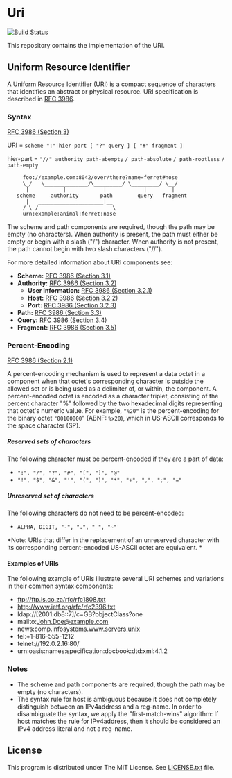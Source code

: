 # Uri

[![Build Status](https://travis-ci.com/nathiss/Uri.svg?branch=master)](https://travis-ci.com/nathiss/Uri)

This repository contains the implementation of the URI.

## Uniform Resource Identifier

A Uniform Resource Identifier (URI) is a compact sequence of characters that identifies
an abstract or physical resource.
URI specification is described in [RFC 3986](https://tools.ietf.org/html/rfc3986).

### Syntax

[RFC 3986 (Section 3)](https://tools.ietf.org/html/rfc3986#section-3)

URI         = `scheme ":" hier-part [ "?" query ] [ "#" fragment ]`

hier-part   = `"//" authority path-abempty`
            `/ path-absolute`
            `/ path-rootless`
            `/ path-empty`

```
     foo://example.com:8042/over/there?name=ferret#nose
     \_/   \______________/\_________/ \_________/ \__/
      |           |            |            |        |
   scheme     authority       path        query   fragment
      |   _____________________|__
     / \ /                        \
     urn:example:animal:ferret:nose
```

The scheme and path components are required, though the path may be empty
(no characters). When authority is present, the path must either be empty
or begin with a slash ("/") character.  When authority is not present,
the path cannot begin with two slash characters ("//").

For more detailed information about URI components see:
* **Scheme:** [RFC 3986 (Section 3.1)](https://tools.ietf.org/html/rfc3986#section-3.1)
* **Authority:** [RFC 3986 (Section 3.2)](https://tools.ietf.org/html/rfc3986#section-3.2)
  * **User Information:** [RFC 3986 (Section 3.2.1)](https://tools.ietf.org/html/rfc3986#section-3.2.1)
  * **Host:** [RFC 3986 (Section 3.2.2)](https://tools.ietf.org/html/rfc3986#section-3.2.2)
  * **Port:** [RFC 3986 (Section 3.2.3)](https://tools.ietf.org/html/rfc3986#section-3.2.3)
* **Path:** [RFC 3986 (Section 3.3)](https://tools.ietf.org/html/rfc3986#section-3.3)
* **Query:** [RFC 3986 (Section 3.4)](https://tools.ietf.org/html/rfc3986#section-3.4)
* **Fragment:** [RFC 3986 (Section 3.5)](https://tools.ietf.org/html/rfc3986#section-3.5)

### Percent-Encoding

[RFC 3986 (Section 2.1)](https://tools.ietf.org/html/rfc3986#section-2.1)

A percent-encoding mechanism is used to represent a data octet in a
component when that octet's corresponding character is outside the
allowed set or is being used as a delimiter of, or within, the
component.  A percent-encoded octet is encoded as a character
triplet, consisting of the percent character "%" followed by the two
hexadecimal digits representing that octet's numeric value.  For
example, `"%20"` is the percent-encoding for the binary octet
`"00100000`" (ABNF: `%x20`), which in US-ASCII corresponds to the space
character (SP).

##### Reserved sets of characters

The following character must be percent-encoded if they are a part of data:
* `":", "/", "?", "#", "[", "]", "@"`
* `"!", "$", "&", "'", "(", ")", "*", "+", ",", ";", "="`

##### Unreserved set of characters

The following characters do not need to be percent-encoded:
* `ALPHA, DIGIT, "-", ".", "_", "~"`

*Note:
URIs that differ in the replacement of an unreserved character with its
corresponding percent-encoded US-ASCII octet are equivalent.
*

#### Examples of URIs

The following example of URIs illustrate several URI schemes and variations in
their common syntax components:

* ftp://ftp.is.co.za/rfc/rfc1808.txt
* http://www.ietf.org/rfc/rfc2396.txt
* ldap://[2001:db8::7]/c=GB?objectClass?one
* mailto:John.Doe@example.com
* news:comp.infosystems.www.servers.unix
* tel:+1-816-555-1212
* telnet://192.0.2.16:80/
* urn:oasis:names:specification:docbook:dtd:xml:4.1.2

### Notes

* The scheme and path components are required, though the path may be
  empty (no characters).
* The syntax rule for host is ambiguous because it does not completely
  distinguish between an IPv4address and a reg-name.  In order to
  disambiguate the syntax, we apply the "first-match-wins" algorithm:
  If host matches the rule for IPv4address, then it should be
  considered an IPv4 address literal and not a reg-name.

## License

This program is distributed under The MIT License. See [LICENSE.txt](LICENSE.txt) file.
